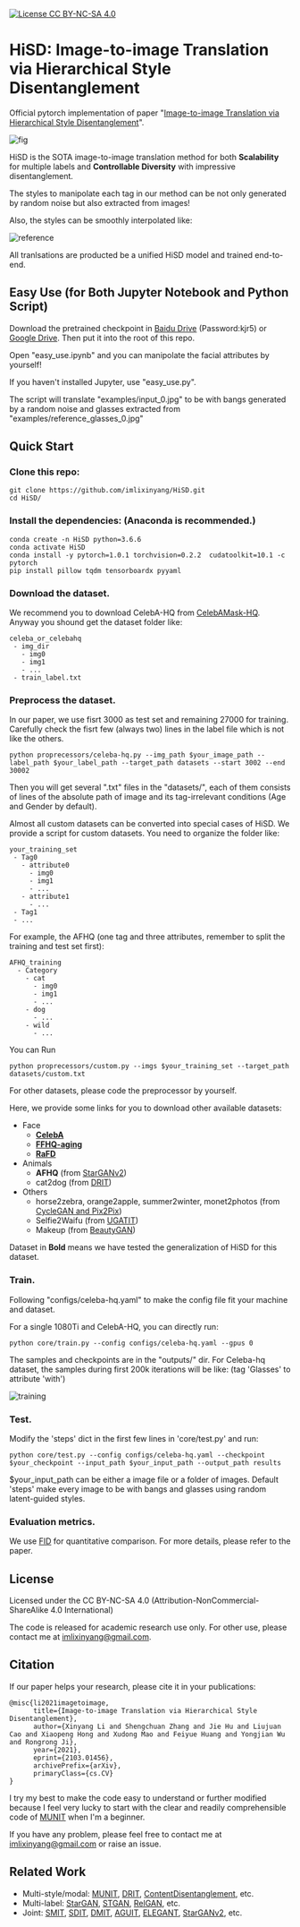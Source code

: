 [![License CC BY-NC-SA 4.0](https://img.shields.io/badge/license-CC4.0-blue.svg)](LICENSE.md)

# HiSD: Image-to-image Translation via Hierarchical Style Disentanglement

Official pytorch implementation of paper "[Image-to-image Translation via Hierarchical Style Disentanglement](https://arxiv.org/abs/2103.01456)".

![fig](assets/fig.png)

HiSD is the SOTA image-to-image translation method for both ****Scalability**** for multiple labels and ****Controllable Diversity**** with impressive disentanglement.

The styles to manipolate each tag in our method can be not only generated by random noise but also extracted from images!

Also, the styles can be smoothly interpolated like:

![reference](assets/reference.gif)

All tranlsations are producted be a unified HiSD model and trained end-to-end.

## Easy Use (for Both Jupyter Notebook and Python Script)

Download the pretrained checkpoint in [Baidu Drive](https://pan.baidu.com/s/1RDadAfRVCPz6ztK6f1MEMQ) (Password:kjr5) or [Google Drive](https://drive.google.com/file/d/1K5DYTHTVjXLBIeexJtz89Y-4pKynvMmE/view?usp=sharing). Then put it into the root of this repo.

Open "easy_use.ipynb" and you can manipolate the facial attributes by yourself!

If you haven't installed Jupyter, use "easy_use.py". 

The script will translate "examples/input_0.jpg" to be with bangs generated by a random noise and glasses extracted from "examples/reference_glasses_0.jpg"

## Quick Start

### Clone this repo:

```
git clone https://github.com/imlixinyang/HiSD.git
cd HiSD/
```

### Install the dependencies: (Anaconda is recommended.)
```
conda create -n HiSD python=3.6.6
conda activate HiSD
conda install -y pytorch=1.0.1 torchvision=0.2.2  cudatoolkit=10.1 -c pytorch
pip install pillow tqdm tensorboardx pyyaml
```

### Download the dataset.

We recommend you to download CelebA-HQ from [CelebAMask-HQ](https://github.com/switchablenorms/CelebAMask-HQ).
Anyway you shound get the dataset folder like:
```
celeba_or_celebahq
 - img_dir
   - img0
   - img1
   - ...
 - train_label.txt
```

### Preprocess the dataset.

In our paper, we use fisrt 3000 as test set and remaining 27000 for training.
Carefully check the fisrt few (always two) lines in the label file which is not like the others.
```
python proprecessors/celeba-hq.py --img_path $your_image_path --label_path $your_label_path --target_path datasets --start 3002 --end 30002
```
Then you will get several ".txt" files in the "datasets/", each of them consists of lines of the absolute path of image and its tag-irrelevant conditions (Age and Gender by default).

Almost all custom datasets can be converted into special cases of HiSD.
We provide a script for custom datasets.
You need to organize the folder like:
```
your_training_set
 - Tag0
   - attribute0
     - img0
     - img1
     - ...
   - attribute1
     - ...
 - Tag1
 - ...
```
For example, the AFHQ (one tag and three attributes, remember to split the training and test set first):
```
AFHQ_training
  - Category
    - cat
      - img0
      - img1
      - ...
    - dog
      - ...
    - wild
      - ...
```

You can Run
```
python proprecessors/custom.py --imgs $your_training_set --target_path datasets/custom.txt
```
For other datasets, please code the preprocessor by yourself.

Here, we provide some links for you to download other available datasets:
- Face
  - **[CelebA](http://mmlab.ie.cuhk.edu.hk/projects/CelebA.html)**
  - **[FFHQ-aging](https://github.com/VEDANTGHODKE/FFHQ-Ageing-Dataset)**
  - **[RaFD](http://www.socsci.ru.nl:8180/RaFD2/RaFD?p=main)**
- Animals
  - **AFHQ** (from [StarGANv2](https://github.com/clovaai/stargan-v2))
  - cat2dog (from [DRIT](https://github.com/HsinYingLee/DRIT))
- Others
  - horse2zebra, orange2apple, summer2winter, monet2photos (from [CycleGAN and Pix2Pix](https://github.com/junyanz/pytorch-CycleGAN-and-pix2pix))
  - Selfie2Waifu (from [UGATIT](https://github.com/znxlwm/UGATIT-pytorch))
  - Makeup (from [BeautyGAN](http://liusi-group.com/projects/BeautyGAN))

Dataset in **Bold** means we have tested the generalization of HiSD for this dataset.

### Train.
Following "configs/celeba-hq.yaml" to make the config file fit your machine and dataset.

For a single 1080Ti and CelebA-HQ, you can directly run:
```
python core/train.py --config configs/celeba-hq.yaml --gpus 0
```

The samples and checkpoints are in the "outputs/" dir.
For Celeba-hq dataset, the samples during first 200k iterations will be like: (tag 'Glasses' to attribute 'with')

![training](assets/training.gif)

### Test.

Modify the 'steps' dict in the first few lines in 'core/test.py' and run:
```
python core/test.py --config configs/celeba-hq.yaml --checkpoint $your_checkpoint --input_path $your_input_path --output_path results
```
$your_input_path can be either a image file or a folder of images.
Default 'steps' make every image to be with bangs and glasses using random latent-guided styles.

### Evaluation metrics.

We use [FID](https://github.com/mseitzer/pytorch-fid) for quantitative comparison. For more details, please refer to the paper.

## License

Licensed under the CC BY-NC-SA 4.0 (Attribution-NonCommercial-ShareAlike 4.0 International)

The code is released for academic research use only. For other use, please contact me at [imlixinyang@gmail.com](mailto:imlixinyang@gmail.com).
 
## Citation

If our paper helps your research, please cite it in your publications:
```
@misc{li2021imagetoimage,
      title={Image-to-image Translation via Hierarchical Style Disentanglement}, 
      author={Xinyang Li and Shengchuan Zhang and Jie Hu and Liujuan Cao and Xiaopeng Hong and Xudong Mao and Feiyue Huang and Yongjian Wu and Rongrong Ji},
      year={2021},
      eprint={2103.01456},
      archivePrefix={arXiv},
      primaryClass={cs.CV}
}
```

I try my best to make the code easy to understand or further modified because I feel very lucky to start with the clear and readily comprehensible code of [MUNIT](https://github.com/NVlabs/MUNIT) when I'm a beginner.

If you have any problem, please feel free to contact me at [imlixinyang@gmail.com](mailto:imlixinyang@gmail.com) or raise an issue.

## Related Work

- Multi-style/modal: [MUNIT](https://github.com/NVlabs/MUNIT), [DRIT](https://github.com/HsinYingLee/DRIT), [ContentDisentanglement](https://github.com/oripress/ContentDisentanglement), etc.
- Multi-label: [StarGAN](https://github.com/yunjey/stargan), [STGAN](https://github.com/csmliu/STGAN), [RelGAN](https://github.com/elvisyjlin/RelGAN-PyTorch), etc.
- Joint: [SMIT](https://github.com/BCV-Uniandes/SMIT), [SDIT](https://github.com/yaxingwang/SDIT), [DMIT](https://github.com/Xiaoming-Yu/DMIT), [AGUIT](https://github.com/imlixinyang/AGUIT), [ELEGANT](https://github.com/Prinsphield/ELEGANT), [StarGANv2](https://github.com/clovaai/stargan-v2), etc.


